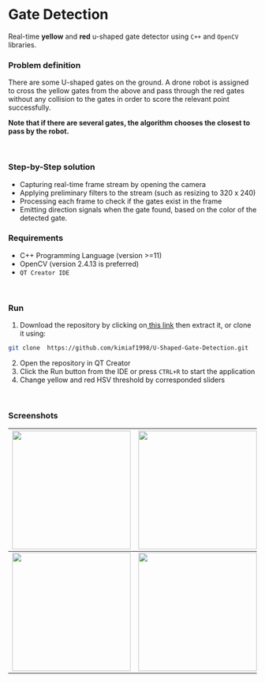 #  Gate Detection

Real-time **yellow** and **red** u-shaped gate detector using `C++` and `OpenCV` libraries.

### Problem definition
There are some U-shaped gates on the ground. A drone robot is assigned to cross the yellow gates from the above and pass through the red gates without any collision to the gates in order to score the relevant point successfully. 

**Note that if there are several gates, the algorithm chooses the closest to pass by the robot.**

<br/>


### Step-by-Step solution

- Capturing real-time frame stream by opening the camera
- Applying preliminary filters to the stream (such as resizing to 320 x 240)
- Processing each frame to check if the gates exist in the frame
- Emitting direction signals when the gate found, based on the color of the detected gate.


### Requirements
- C++ Programming Language (version >=11)
- OpenCV (version 2.4.13 is preferred)
- `QT Creator IDE`

<br/>

### Run


1. Download the repository by clicking on[ this link](https://github.com/kimiaf1998/U-Shaped-Gate-Detection/archive/refs/heads/master.zip " this link") then extract it, or clone it using:
```bash
git clone  https://github.com/kimiaf1998/U-Shaped-Gate-Detection.git
```

2. Open the repository in QT Creator
3. Click the Run button from the IDE or press `CTRL+R` to start the application
4. Change yellow and red HSV threshold by corresponded sliders

<br/>

### Screenshots

| <img src="https://github.com/kimiaf1998/U-Shaped-Gate-Detection/blob/master/screenshots/Screenshot%20from%202021-12-03%2017-47-23.png" width="240">  | <img src="https://github.com/kimiaf1998/U-Shaped-Gate-Detection/blob/master/screenshots/Screenshot%20from%202021-12-03%2017-47-48.png" width="240">  |  <img src="https://github.com/kimiaf1998/U-Shaped-Gate-Detection/blob/master/screenshots/Screenshot%20from%202021-12-03%2017-49-26.png" width="240"> |
| ------------ | ------------ | ------------ |
| <img src="https://github.com/kimiaf1998/U-Shaped-Gate-Detection/blob/master/screenshots/Screenshot%20from%202021-12-03%2017-49-39.png" width="240"> | <img src="https://github.com/kimiaf1998/U-Shaped-Gate-Detection/blob/master/screenshots/Screenshot%20from%202021-12-03%2017-48-47.png" width="240"> | <img src="https://github.com/kimiaf1998/U-Shaped-Gate-Detection/blob/master/samples/20190301_153334.jpg" width="240"> |
